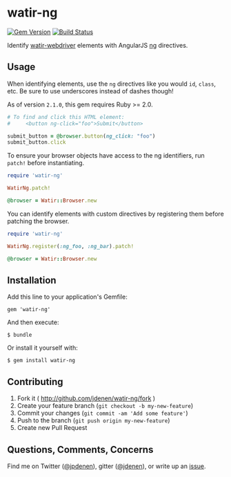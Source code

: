# watir-ng
[![Gem Version](https://badge.fury.io/rb/watir-ng.svg)](http://badge.fury.io/rb/watir-ng)
[![Build Status](https://travis-ci.org/jdenen/watir-ng.svg?branch=master)](https://travis-ci.org/jdenen/watir-ng)

Identify [watir-webdriver](http://github.com/watir/watir-webdriver) elements with AngularJS [ng](https://docs.angularjs.org/api/ng/directive) directives.

## Usage

When identifying elements, use the `ng` directives like you would `id`, `class`, etc. Be sure to use underscores instead of dashes though!

As of version `2.1.0`, this gem requires Ruby >= 2.0.

```ruby
# To find and click this HTML element:
#     <button ng-click="foo">Submit</button>

submit_button = @browser.button(ng_click: "foo")
submit_button.click
```

To ensure your browser objects have access to the ng identifiers, run `patch!` before instantiating.

```ruby
require 'watir-ng'

WatirNg.patch!

@browser = Watir::Browser.new
```

You can identify elements with custom directives by registering them before patching the browser.

```ruby
require 'watir-ng'

WatirNg.register(:ng_foo, :ng_bar).patch!

@browser = Watir::Browser.new
```

## Installation

Add this line to your application's Gemfile:

    gem 'watir-ng'

And then execute:

    $ bundle

Or install it yourself with:

    $ gem install watir-ng

## Contributing

1. Fork it ( http://github.com/jdenen/watir-ng/fork )
2. Create your feature branch (`git checkout -b my-new-feature`)
3. Commit your changes (`git commit -am 'Add some feature'`)
4. Push to the branch (`git push origin my-new-feature`)
5. Create new Pull Request

## Questions, Comments, Concerns

Find me on Twitter ([@jpdenen](http://twitter.com/metaxjohnson)), gitter ([@jdenen](http://gitter.im/jdenen)), or write up an [issue](https://github.com/jdenen/watir-ng/issues/new).
